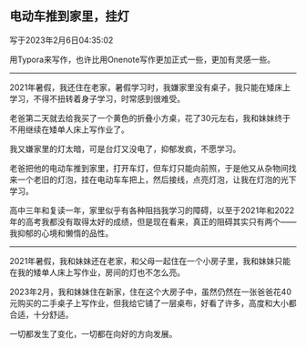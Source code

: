 ## 电动车推到家里，挂灯

写于2023年2月6日04:35:02

用Typora来写作，也许比用Onenote写作更加正式一些，更加有灵感一些。

---

2021年暑假，我还住在老家，暑假学习时，我嫌家里没有桌子，我只能在矮床上学习，不得不扭转着身子学习，时常感到很难受。

老爸第二天就去给我买了一个黄色的折叠小方桌，花了30元左右，我和妹妹终于不用继续在矮单人床上写作业了。

我又嫌家里的灯太暗，可是台灯又没电了，抑郁发疯，不愿学习。

老爸把他的电动车推到家里，打开车灯，但车灯只能向前照，于是他又从杂物间找来一个老旧的灯泡，挂在电动车车把上，然后接线，点亮灯泡，让我在灯泡的光下学习。

高中三年和复读一年，家里似乎有各种阻挡我学习的障碍，以至于2021年和2022年的高考我都没有取得太好的成绩，但是现在看来，真正的阻碍其实只有两个——我抑郁的心境和懒惰的品性。

---

2021年暑假，我和妹妹还在老家，和父母一起住在一个小房子里，我和妹妹只能在我的矮单人床上写作业，房间的灯也不怎么亮。

2023年2月，我和妹妹住在新家，住在这个大房子中，虽然仍然在一张爸爸花40元购买的二手桌子上写作业，但我给它铺了一层桌布，好看了许多，高度和大小都合适，十分舒适。

一切都发生了变化，一切都在向好的方向发展。